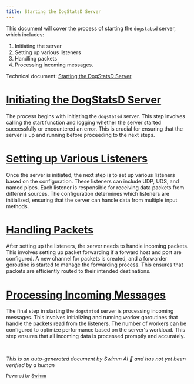 ```yaml
---
title: Starting the DogStatsD Server
---
```

This document will cover the process of starting the <SwmToken path="tasks/flavor.py" pos="9:1:1" line-data="    dogstatsd = 4">`dogstatsd`</SwmToken> server, which includes:

1. Initiating the server
2. Setting up various listeners
3. Handling packets
4. Processing incoming messages.

Technical document: <SwmLink doc-title="Starting the DogStatsD Server">[Starting the DogStatsD Server](/.swm/starting-the-dogstatsd-server.l26h1x7z.sw.md)</SwmLink>

# [Initiating the DogStatsD Server](https://app.swimm.io/repos/Z2l0aHViJTNBJTNBZGF0YWRvZy1hZ2VudCUzQSUzQVN3aW1tLURlbW8=/docs/l26h1x7z#starthook)

The process begins with initiating the <SwmToken path="tasks/flavor.py" pos="9:1:1" line-data="    dogstatsd = 4">`dogstatsd`</SwmToken> server. This step involves calling the start function and logging whether the server started successfully or encountered an error. This is crucial for ensuring that the server is up and running before proceeding to the next steps.

# [Setting up Various Listeners](https://app.swimm.io/repos/Z2l0aHViJTNBJTNBZGF0YWRvZy1hZ2VudCUzQSUzQVN3aW1tLURlbW8=/docs/l26h1x7z#start)

Once the server is initiated, the next step is to set up various listeners based on the configuration. These listeners can include UDP, UDS, and named pipes. Each listener is responsible for receiving data packets from different sources. The configuration determines which listeners are initialized, ensuring that the server can handle data from multiple input methods.

# [Handling Packets](https://app.swimm.io/repos/Z2l0aHViJTNBJTNBZGF0YWRvZy1hZ2VudCUzQSUzQVN3aW1tLURlbW8=/docs/l26h1x7z#handling-packets)

After setting up the listeners, the server needs to handle incoming packets. This involves setting up packet forwarding if a forward host and port are configured. A new channel for packets is created, and a forwarder goroutine is started to manage the forwarding process. This ensures that packets are efficiently routed to their intended destinations.

# [Processing Incoming Messages](https://app.swimm.io/repos/Z2l0aHViJTNBJTNBZGF0YWRvZy1hZ2VudCUzQSUzQVN3aW1tLURlbW8=/docs/l26h1x7z#handlemessages)

The final step in starting the <SwmToken path="tasks/flavor.py" pos="9:1:1" line-data="    dogstatsd = 4">`dogstatsd`</SwmToken> server is processing incoming messages. This involves initializing and running worker goroutines that handle the packets read from the listeners. The number of workers can be configured to optimize performance based on the server's workload. This step ensures that all incoming data is processed promptly and accurately.

&nbsp;

*This is an auto-generated document by Swimm AI 🌊 and has not yet been verified by a human*

<SwmMeta version="3.0.0" repo-id="Z2l0aHViJTNBJTNBZGF0YWRvZy1hZ2VudCUzQSUzQVN3aW1tLURlbW8=" repo-name="datadog-agent"><sup>Powered by [Swimm](/)</sup></SwmMeta>
